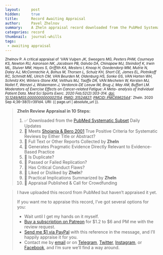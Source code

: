 ```yaml
---
layout:     post
hidden:     true
title:      Record Awaiting Appraisal
author:     Pavel Zhelnov
summary:    A Zheln appraisal record downloaded from the PubMed Systematic Subset daily updates.
categories: record
thumbnail:  journal-whills
tags:
 - awaiting appraisal
---
```


<small>Zhelnov P. A critical appraisal of _‘VAN Vulpen JK, Sweegers MG, Peeters PHM, Courneya KS, Newton RU, Aaronson NK, Jacobsen PB, Galvão DA, Chinapaw MJ, Steindorf K, Irwin ML, Stuiver MM, Hayes S, Griffith KA, Mesters I, Knoop H, Goedendorp MM, Mutrie N, Daley AJ, McConnachie A, Bohus M, Thorsen L, Schulz KH, Short CE, James EL, Plotnikoff RC, Schmidt ME, Ulrich CM, VAN Beurden M, Oldenburg HS, Sonke GS, VAN Harten WH, Schmitz KH, Winters-Stone KM, Velthuis MJ, Taaffe DR, VAN Mechelen W, Kersten MJ, Nollet F, Wenzel J, Wiskemann J, Verdonck-DE Leeuw IM, Brug J, May AM, Buffart LM. Moderators of Exercise Effects on Cancer-related Fatigue: A Meta- analysis of Individual Patient Data. Med Sci Sports Exerc. 2020 Feb;52(2):303-314. [doi: 10.1249/MSS.0000000000002154](https://doi.org/10.1249/MSS.0000000000002154). [PMID: 31524827](https://pubmed.gov/31524827); [PMCID: PMC6962544](https://ncbi.nlm.nih.gov/pmc/PMC6962544)’._ Zheln. 2020 Sep 4;36–38(1):r391d4. URI: {{ page.url | absolute_url }}.</small>

> **Zheln Review Appraisal in 10 Steps:**
>
> 1. ✅ Downloaded from the [PubMed Systematic Subset](https://p1m.org/ssb) Daily Updates
> 2. 🔄 Meets [Shojania & Bero 2001](https://www.researchgate.net/publication/11820967_Taking_Advantage_of_the_Explosion_of_Systematic_Reviews_An_Efficient_MEDLINE_Search_Strategy) True Positive Criteria for Systematic Reviews by Either Title or Abstract?
> 3. 🔄 Full Text or Other Reports Collected by **Zheln**
> 4. 🔄 Generates Pragmatic Evidence Directly Relevant to Evidence-Based Practice
> 5. 🔄 Is Duplicate?
> 6. 🔄 Passed or Failed Replication?
> 7. 🔄 Has Critical Conduct Flaws?
> 8. 🔄 Liked or Disliked by **Zheln**?
> 9. 🔄 Practical Implications Summarized by **Zheln**
> 10. 🔄 Appraisal Published & Call for Crowdfunding

> I have uploaded this record from PubMed but haven’t appraised it yet.
>
> If you want me to appraise this record, I’ve got several options for you:
> * Wait until I get my hands on it myself.
> * [Buy a subscription on Patreon](https://patreon.com/zheln) for $1.2 to $6 and PM me with the review request.
> * [Send me $1 via PayPal](https://paypal.me/pjelnov) with this reference in the message, and I’ll happily appraise it for you.
> * Contact me by [email](mailto:pavel@zheln.com) or on [Telegram](https://t.me/drzhelnov), [Twitter](https://twitter.com/drzhelnov), [Instagram](https://instagram.com/igzheln), or [Facebook](https://facebook.com/drzhelnov), and I’m sure we’ll find a way around.

